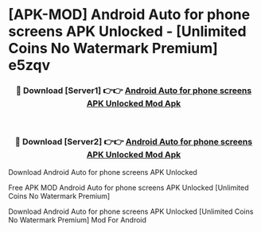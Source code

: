 # [APK-MOD] Android Auto for phone screens APK Unlocked - [Unlimited Coins No Watermark Premium] e5zqv



<div align="center">
<h3>🔴 Download [Server1] 👉👉 <a href="https://momento.my/?title=Android_Auto_for_phone_screens_APK_Unlocked">Android Auto for phone screens APK Unlocked Mod Apk</a></h3><br>

<h3>🔴 Download [Server2] 👉👉 <a href="https://momento.my/?title=Android_Auto_for_phone_screens_APK_Unlocked">Android Auto for phone screens APK Unlocked Mod Apk</a></h3>
</div>



Download Android Auto for phone screens APK Unlocked 

Free APK MOD Android Auto for phone screens APK Unlocked [Unlimited Coins No Watermark Premium]

Download Android Auto for phone screens APK Unlocked [Unlimited Coins No Watermark Premium] Mod For Android
